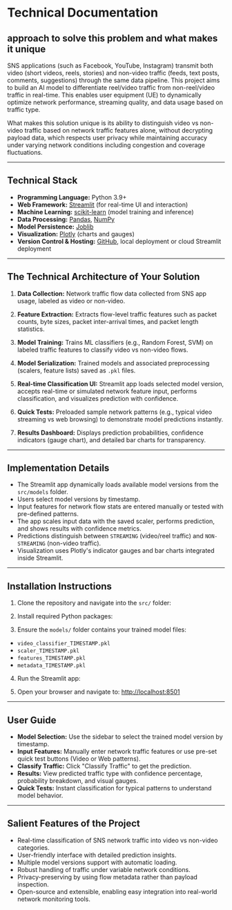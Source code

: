 # Technical Documentation

## approach to solve this problem and what makes it unique

SNS applications (such as Facebook, YouTube, Instagram) transmit both video (short videos, reels, stories) and non-video traffic (feeds, text posts, comments, suggestions) through the same data pipeline. This project aims to build an AI model to differentiate reel/video traffic from non-reel/video traffic in real-time. This enables user equipment (UE) to dynamically optimize network performance, streaming quality, and data usage based on traffic type.

What makes this solution unique is its ability to distinguish video vs non-video traffic based on network traffic features alone, without decrypting payload data, which respects user privacy while maintaining accuracy under varying network conditions including congestion and coverage fluctuations.

---

## Technical Stack

- **Programming Language:** Python 3.9+
- **Web Framework:** [Streamlit](https://streamlit.io/) (for real-time UI and interaction)
- **Machine Learning:** [scikit-learn](https://scikit-learn.org/) (model training and inference)
- **Data Processing:** [Pandas](https://pandas.pydata.org/), [NumPy](https://numpy.org/)
- **Model Persistence:** [Joblib](https://joblib.readthedocs.io/)
- **Visualization:** [Plotly](https://plotly.com/python/) (charts and gauges)
- **Version Control & Hosting:** [GitHub](https://github.com/), local deployment or cloud Streamlit deployment

---

## The Technical Architecture of Your Solution

1. **Data Collection:** Network traffic flow data collected from SNS app usage, labeled as video or non-video.

2. **Feature Extraction:** Extracts flow-level traffic features such as packet counts, byte sizes, packet inter-arrival times, and packet length statistics.

3. **Model Training:** Trains ML classifiers (e.g., Random Forest, SVM) on labeled traffic features to classify video vs non-video flows.

4. **Model Serialization:** Trained models and associated preprocessing (scalers, feature lists) saved as `.pkl` files.

5. **Real-time Classification UI:** Streamlit app loads selected model version, accepts real-time or simulated network feature input, performs classification, and visualizes prediction with confidence.

6. **Quick Tests:** Preloaded sample network patterns (e.g., typical video streaming vs web browsing) to demonstrate model predictions instantly.

7. **Results Dashboard:** Displays prediction probabilities, confidence indicators (gauge chart), and detailed bar charts for transparency.

---

## Implementation Details

- The Streamlit app dynamically loads available model versions from the `src/models` folder.
- Users select model versions by timestamp.
- Input features for network flow stats are entered manually or tested with pre-defined patterns.
- The app scales input data with the saved scaler, performs prediction, and shows results with confidence metrics.
- Predictions distinguish between `STREAMING` (video/reel traffic) and `NON-STREAMING` (non-video traffic).
- Visualization uses Plotly's indicator gauges and bar charts integrated inside Streamlit.

---

## Installation Instructions

1. Clone the repository and navigate into the `src/` folder:
  
2. Install required Python packages:
3. Ensure the `models/` folder contains your trained model files:
- `video_classifier_TIMESTAMP.pkl`
- `scaler_TIMESTAMP.pkl`
- `features_TIMESTAMP.pkl`
- `metadata_TIMESTAMP.pkl`

4. Run the Streamlit app:


5. Open your browser and navigate to: [http://localhost:8501](http://localhost:8501/)

---

## User Guide

- **Model Selection:** Use the sidebar to select the trained model version by timestamp.
- **Input Features:** Manually enter network traffic features or use pre-set quick test buttons (Video or Web patterns).
- **Classify Traffic:** Click "Classify Traffic" to get the prediction.
- **Results:** View predicted traffic type with confidence percentage, probability breakdown, and visual gauges.
- **Quick Tests:** Instant classification for typical patterns to understand model behavior.

---

## Salient Features of the Project

- Real-time classification of SNS network traffic into video vs non-video categories.
- User-friendly interface with detailed prediction insights.
- Multiple model versions support with automatic loading.
- Robust handling of traffic under variable network conditions.
- Privacy-preserving by using flow metadata rather than payload inspection.
- Open-source and extensible, enabling easy integration into real-world network monitoring tools.





